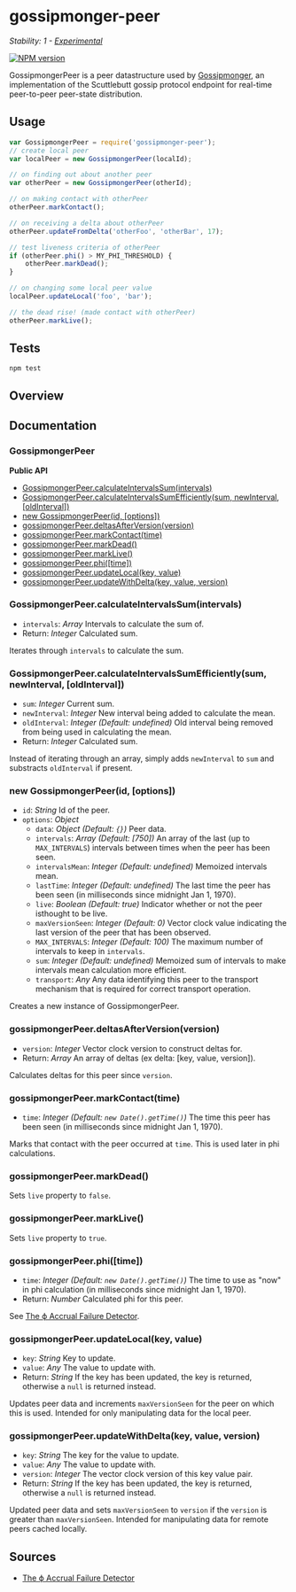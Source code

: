 # gossipmonger-peer

_Stability: 1 - [Experimental](https://github.com/tristanls/stability-index#stability-1---experimental)_

[![NPM version](https://badge.fury.io/js/gossipmonger-peer.png)](http://npmjs.org/package/gossipmonger-peer)

GossipmongerPeer is a peer datastructure used by [Gossipmonger](https://github.com/tristanls/gossipmonger), an implementation of the Scuttlebutt gossip protocol endpoint for real-time peer-to-peer peer-state distribution.

## Usage

```javascript
var GossipmongerPeer = require('gossipmonger-peer');
// create local peer
var localPeer = new GossipmongerPeer(localId);

// on finding out about another peer
var otherPeer = new GossipmongerPeer(otherId);

// on making contact with otherPeer
otherPeer.markContact();

// on receiving a delta about otherPeer
otherPeer.updateFromDelta('otherFoo', 'otherBar', 17);

// test liveness criteria of otherPeer
if (otherPeer.phi() > MY_PHI_THRESHOLD) {
    otherPeer.markDead();
}

// on changing some local peer value
localPeer.updateLocal('foo', 'bar');

// the dead rise! (made contact with otherPeer)
otherPeer.markLive();
```

## Tests

    npm test

## Overview

## Documentation

### GossipmongerPeer

**Public API**

  * [GossipmongerPeer.calculateIntervalsSum(intervals)](#gossipmongerpeercalculateintervalssumintervals)
  * [GossipmongerPeer.calculateIntervalsSumEfficiently(sum, newInterval, \[oldInterval\])](#gossipmongerpeercalculateintervalssumefficientlysum-newinterval-oldinterval)
  * [new GossipmongerPeer(id, \[options\])](#new-gossipmongerpeerid-options)
  * [gossipmongerPeer.deltasAfterVersion(version)](#gossipmongerpeerdeltasafterversionversion)
  * [gossipmongerPeer.markContact(time)](#gossipmongerpeermarkcontacttime)
  * [gossipmongerPeer.markDead()](#gossipmongerpeermarkdead)
  * [gossipmongerPeer.markLive()](#gossipmongerpeermarklive)
  * [gossipmongerPeer.phi(\[time\])](#gossipmongerpeerphitime)
  * [gossipmongerPeer.updateLocal(key, value)](#gossipmongerpeerupdatelocalkey-value)
  * [gossipmongerPeer.updateWithDelta(key, value, version)](#gossipmongerpeerupdatewithdeltakey-value-version)

### GossipmongerPeer.calculateIntervalsSum(intervals)

  * `intervals`: _Array_ Intervals to calculate the sum of.
  * Return: _Integer_ Calculated sum.

Iterates through `intervals` to calculate the sum.

### GossipmongerPeer.calculateIntervalsSumEfficiently(sum, newInterval, [oldInterval])

  * `sum`: _Integer_ Current sum.
  * `newInterval`: _Integer_ New interval being added to calculate the mean.
  * `oldInterval`: _Integer_ _(Default: undefined)_ Old interval being removed from being used in calculating the mean.
  * Return: _Integer_ Calculated sum.

Instead of iterating through an array, simply adds `newInterval` to `sum` and substracts `oldInterval` if present.

### new GossipmongerPeer(id, [options])

  * `id`: _String_ Id of the peer.
  * `options`: _Object_
    * `data`: _Object_ _(Default: `{}`)_ Peer data.
    * `intervals`: _Array_ _(Default: [750])_ An array of the last (up to `MAX_INTERVALS`) intervals between times when the peer has been seen. 
    * `intervalsMean`: _Integer_ _(Default: undefined)_ Memoized intervals mean. 
    * `lastTime`: _Integer_ _(Default: undefined)_ The last time the peer has been seen (in milliseconds since midnight Jan 1, 1970).
    * `live`: _Boolean_ _(Default: true)_ Indicator whether or not the peer isthought to be live.
    * `maxVersionSeen`: _Integer_ _(Default: 0)_ Vector clock value indicating the last version of the peer that has been observed.
    * `MAX_INTERVALS`: _Integer_ _(Default: 100)_ The maximum number of intervals to keep in `intervals`.  
    * `sum`: _Integer_ _(Default: undefined)_ Memoized sum of intervals to make intervals mean calculation more efficient.          
    * `transport`: _Any_ Any data identifying this peer to the transport mechanism that is required for correct transport operation.

Creates a new instance of GossipmongerPeer.

### gossipmongerPeer.deltasAfterVersion(version)

  * `version`: _Integer_ Vector clock version to construct deltas for.
  * Return: _Array_ An array of deltas (ex delta: [key, value, version]).

Calculates deltas for this peer since `version`.

### gossipmongerPeer.markContact(time)

  * `time`: _Integer_ _(Default: `new Date().getTime()`)_ The time this peer has been seen (in milliseconds since midnight Jan 1, 1970).

Marks that contact with the peer occurred at `time`. This is used later in phi calculations.

### gossipmongerPeer.markDead()

Sets `live` property to `false`.

### gossipmongerPeer.markLive()

Sets `live` property to `true`.

### gossipmongerPeer.phi([time])

  * `time`: _Integer_ _(Default: `new Date().getTime()`)_ The time to use as "now" in phi calculation (in milliseconds since midnight Jan 1, 1970).
  * Return: _Number_ Calculated phi for this peer.

See [The ϕ Accrual Failure Detector](http://ddg.jaist.ac.jp/pub/HDY+04.pdf).

### gossipmongerPeer.updateLocal(key, value)

  * `key`: _String_ Key to update.
  * `value`: _Any_ The value to update with.
  * Return: _String_ If the key has been updated, the key is returned, otherwise a `null` is returned instead. 

Updates peer data and increments `maxVersionSeen` for the peer on which this is used. Intended for only manipulating data for the local peer.

### gossipmongerPeer.updateWithDelta(key, value, version)

  * `key`: _String_ The key for the value to update.
  * `value`: _Any_ The value to update with.
  * `version`: _Integer_ The vector clock version of this key value pair.
  * Return: _String_ If the key has been updated, the key is returned, otherwise a `null` is returned instead.

Updated peer data and sets `maxVersionSeen` to `version` if the `version` is greater than `maxVersionSeen`. Intended for manipulating data for remote peers cached locally.

## Sources

  * [The ϕ Accrual Failure Detector](http://ddg.jaist.ac.jp/pub/HDY+04.pdf)